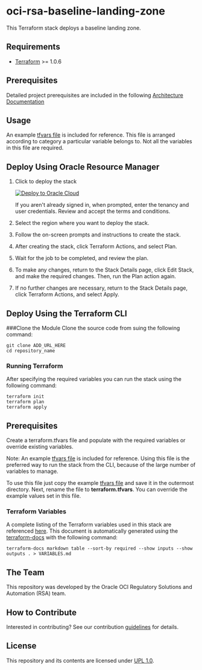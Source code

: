 # oci-rsa-baseline-landing-zone
This Terraform stack deploys a baseline landing zone.

## Requirements
- [Terraform](https://www.terraform.io/) >= 1.0.6

## Prerequisites
Detailed project prerequisites are included in the following [Architecture Documentation](PLACEHOLDER)

## Usage

An example [tfvars file](examples/terraform.tfvars.example) is included for reference. This file is arranged according to 
category a particular variable belongs to. Not all the variables in this file are required.

## Deploy Using Oracle Resource Manager
1. Click to deploy the stack
   
   [![Deploy to Oracle Cloud](https://oci-resourcemanager-plugin.plugins.oci.oraclecloud.com/latest/deploy-to-oracle-cloud.svg)](PLACEHOLDER)

    If you aren't already signed in, when prompted, enter the tenancy and user credentials. Review and accept the terms and conditions.

3. Select the region where you want to deploy the stack.

4. Follow the on-screen prompts and instructions to create the stack.

5. After creating the stack, click Terraform Actions, and select Plan.

6. Wait for the job to be completed, and review the plan.

7. To make any changes, return to the Stack Details page, click Edit Stack, and make the required changes. Then, run the Plan action again.

8. If no further changes are necessary, return to the Stack Details page, click Terraform Actions, and select Apply.


## Deploy Using the Terraform CLI
###Clone the Module
Clone the source code from suing the following command:
```
git clone ADD_URL_HERE
cd repository_name
```
### Running Terraform
After specifying the required variables you can run the stack using the following command:
```
terraform init
terraform plan
terraform apply
```

## Prerequisites
Create a terraform.tfvars file and populate with the required variables or override existing variables.

Note: An example [tfvars file](examples/terraform.tfvars.example) is included for reference. Using this file is the 
preferred way to run the stack from the CLI, because of the large number of variables to manage.

To use this file just copy the example [tfvars file](examples/terraform.tfvars.example) and save it in the outermost directory.
Next, rename the file to **terraform.tfvars**. You can override the example values set in this file.


### Terraform Variables
A complete listing of the Terraform variables used in this stack are referenced [here](VARIABLES.md). This document is automatically generated 
using the [terraform-docs](https://github.com/terraform-docs/terraform-docs) with the following command:

```
terraform-docs markdown table --sort-by required --show inputs --show outputs . > VARIABLES.md
```



## The Team
This repository was developed by the Oracle OCI Regulatory Solutions and Automation (RSA) team. 

## How to Contribute
Interested in contributing?  See our contribution [guidelines](CONTRIBUTE.md) for details.

## License
This repository and its contents are licensed under [UPL 1.0](https://opensource.org/licenses/UPL).